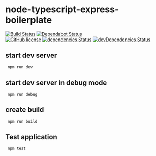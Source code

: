 # node-typescript-express-boilerplate

[![Build Status](https://semaphoreci.com/api/v1/nimjetushar/node-typescript-express-boilerplate/branches/master/shields_badge.svg)](https://semaphoreci.com/nimjetushar/node-typescript-express-boilerplate)
[![Dependabot Status](https://api.dependabot.com/badges/status?host=github&repo=nimjetushar/node-typescript-express-boilerplate)](https://dependabot.com)
<br/>
[![GitHub license](https://img.shields.io/github/license/nimjetushar/node-typescript-express-boilerplate.svg)](https://github.com/nimjetushar/node-typescript-express-boilerplate/blob/master/LICENSE)
[![dependencies Status](https://david-dm.org/nimjetushar/node-typescript-express-boilerplate/status.svg)](https://david-dm.org/nimjetushar/node-typescript-express-boilerplate)
[![devDependencies Status](https://david-dm.org/nimjetushar/node-typescript-express-boilerplate/dev-status.svg)](https://david-dm.org/nimjetushar/node-typescript-express-boilerplate?type=dev)

## start dev server
`  npm run dev  `

## start dev server in debug mode
`  npm run debug  `

## create build
`  npm run build  `

## Test application
`  npm test  `
